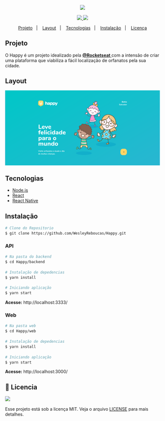 <p align="center"> 
	<img src='https://user-images.githubusercontent.com/28845397/95777411-858d6600-0c9c-11eb-999a-eb7548d04a35.png' width="950px"/>
</p>

<p align="center">
	<a href="https://www.linkedin.com/in/wesley-andrade/">	
		<img src="https://img.shields.io/static/v1?label=&message=WesleyAndrade&color=29b6d1&style=flat&logo=linkedin"/>
	</a>
	<a href="https://choosealicense.com/licenses/mit/">	
		<img src="https://img.shields.io/static/v1?label=License&message=MIT&color=00c7c7&style=flat"/>
	</a>
</p>




<p align="center">
  <a href="#projeto">Projeto</a>&nbsp;&nbsp;&nbsp;|&nbsp;&nbsp;&nbsp;
  <a href="#layout">Layout</a>&nbsp;&nbsp;&nbsp;|&nbsp;&nbsp;&nbsp;
  <a href="#tecnologias">Tecnologias</a>&nbsp;&nbsp;&nbsp;|&nbsp;&nbsp;&nbsp;
  <a href="#instalação">Instalação</a>&nbsp;&nbsp;&nbsp;|&nbsp;&nbsp;&nbsp;
  <a href="#bookmark_tabs-licencia">Licença</a>
</p>

## Projeto

O Happy é um projeto idealizado pela 
<a href="https://rocketseat.com.br/"> **@Rocketseat** </a> 
com a intensão de criar uma plataforma que viabiliza a fácil localização de orfanatos pela sua cidade.

## Layout

<div style="display: flex; flex-direction: 'row'; align-items: 'center';">
	<img src="./.github/landing.png" width="950px">
  		
</div>

## Tecnologias

- [Node.js](https://nodejs.org/en/)
- [React](https://reactjs.org)
- [React Native](https://facebook.github.io/react-native/)


## Instalação
```bash
# Clone do Repositorio
$ git clone https://github.com/WesleyReboucas/Happy.git
```

### API

```bash
# Na pasta do backend
$ cd Happy/backend

# Instalação de depedencias
$ yarn install

# Iniciando aplicação
$ yarn start
```
**Acesse:** http://localhost:3333/

### Web

```bash
# Na pasta web
$ cd Happy/web

# Instalação de depedencias
$ yarn install

# Iniciando aplicação
$ yarn start
```
**Acesse:** http://localhost:3000/ 


## :bookmark_tabs: Licencia
<a href="https://choosealicense.com/licenses/mit/">
	<img src="https://img.shields.io/static/v1?label=License&message=2020&color=A31F34&style=flat"/>
</a>

Esse projeto está sob a licença MIT. Veja o arquivo [LICENSE](LICENSE) para mais detalhes.
